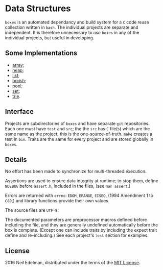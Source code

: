 # Data Structures #

`boxes` is an automated dependancy and build system for a `C` code reuse
collection written in `bash`. The individual projects are separate and
independent. It is therefore unnecessary to _use_ `boxes` in any of the
individual projects, but useful in developing.

## Some Implementations ##

* [array](https://github.com/neil-edelman/array);
* [heap](https://github.com/neil-edelman/heap);
* [list](https://github.com/neil-edelman/list);
* [orcish](https://github.com/neil-edelman/orcish);
* [pool](https://github.com/neil-edelman/pool);
* [set](https://github.com/neil-edelman/set);
* [trie](https://github.com/neil-edelman/trie).

## Interface ##

Projects are subdirectories of `boxes` and have separate `git` repositories.
Each one must have `test` and `src`; the the `src` has `C` file(s) which are
the same name as the project; this is the one-source-of-truth. `make` creates
a test in `bin`. Traits are the same for every project and are stored globally
in `boxes`.

## Details ##

No effort has been made to synchronize for multi-threaded execution.

Assertions are used to ensure data integrity at runtime; to stop them,
define `NDEBUG` before `assert.h`, included in the files, (see
`man assert`.)

Errors are returned with `errno`: `EDOM`, `ERANGE`, `EISEQ`, (1994
Amendment 1 to `C89`,) and library functions provide their own values.

The source files are `UTF-8`.

The documented parameters are preprocessor macros defined before
including the file, and they are generally undefined automatically before
the box is complete. (Except one can include traits by including the
expect trait define and re-including.) See each project's `test` section
for examples.

## License ##

2016 Neil Edelman, distributed under the terms of the
[MIT License](https://opensource.org/licenses/MIT).
